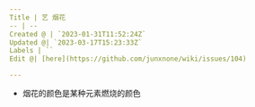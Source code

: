 ```yaml
---
Title | 艺 烟花
-- | --
Created @ | `2023-01-31T11:52:24Z`
Updated @| `2023-03-17T15:23:33Z`
Labels | ``
Edit @| [here](https://github.com/junxnone/wiki/issues/104)

---
```

- 烟花的颜色是某种元素燃烧的颜色

